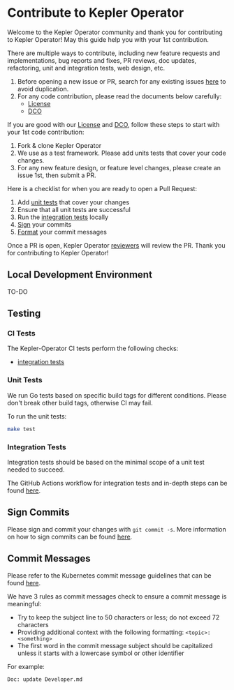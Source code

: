 # Contribute to Kepler Operator

Welcome to the Kepler Operator community and thank you for contributing to Kepler Operator!
May this guide help you with your 1st contribution.

There are multiple ways to contribute, including new feature requests and implementations, bug reports and fixes, PR reviews, doc updates, refactoring, unit and integration tests, web design, etc.

1. Before opening a new issue or PR, search for any existing issues [here](https://github.com/sustainable-computing-io/kepler-operator/issues) to avoid duplication.
2. For any code contribution, please read the documents below carefully:
   - [License](./LICENSE)
   - [DCO](./DCO)

If you are good with our [License](./LICENSE) and [DCO](./DCO), follow these steps to start with your 1st code contribution:

1. Fork & clone Kepler Operator
2. We use as a test framework. Please add units tests that cover your code changes.
3. For any new feature design, or feature level changes, please create an issue 1st, then submit a PR.

Here is a checklist for when you are ready to open a Pull Request:

1. Add [unit tests](#unit-tests) that cover your changes
2. Ensure that all unit tests are successful
3. Run the [integration tests](#integration-tests) locally
4. [Sign](#sign-commits) your commits
5. [Format](#commit-messages) your commit messages

Once a PR is open, Kepler Operator [reviewers](./Contributors.md) will review the PR. Thank you for contributing to Kepler Operator!

## Local Development Environment

TO-DO

## Testing

### CI Tests

The Kepler-Operator CI tests perform the following checks:

- [integration tests](./.github/workflows/integration_test.yml)

### Unit Tests

We run Go tests based on specific build tags for different conditions.
Please don't break other build tags, otherwise CI may fail.

To run the unit tests:

```sh
make test
```

### Integration Tests

Integration tests should be based on the minimal scope of a unit test needed to succeed.

The GitHub Actions workflow for integration tests and in-depth steps can be found [here](./.github/workflows/integration_test.yml).

## Sign Commits

Please sign and commit your changes with `git commit -s`. More information on how to sign commits can be found [here](https://docs.github.com/en/authentication/managing-commit-signature-verification/signing-commits).

## Commit Messages

Please refer to the Kubernetes commit message guidelines that can be found [here](https://www.kubernetes.dev/docs/guide/pull-requests/#commit-message-guidelines).

We have 3 rules as commit messages check to ensure a commit message is meaningful:

- Try to keep the subject line to 50 characters or less; do not exceed 72 characters
- Providing additional context with the following formatting: `<topic>: <something>`
- The first word in the commit message subject should be capitalized unless it starts with a lowercase symbol or other identifier

For example:

```sh
Doc: update Developer.md
```
